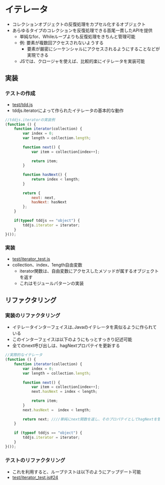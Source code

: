 # イテレータ

* コレクションオブジェクトの反復処理をカプセル化するオブジェクト
* あらゆるタイプのコレクションを反復処理できる首尾一貫したAPIを提供
    * 単純なfor、Whileループよりも反復処理をきちんと管理可能
    * 例: 要素が複数回アクセスされないようする
        * 要素が厳密にシーケンシャルにアクセスされるようにすることなどが実現できる
    * JSでは、クロージャを使えば、比較的楽にイテレータを実装可能
    
## 実装

### テストの作成

* [test/tdd.js](src/tdd.js)
* tddjs.iteratorによって作られたイテレータの基本的な動作

```javascript
//tddjs.iteratorの実装例
(function () {
    function iterator(collection) {
        var index = 0;
        var length = collection.length;
        
        function next() {
            var item = collection[index++];
            
            return item;
        }
        
        function hasNext() {
            return index < length;
        }
        
        return {
            next: next,
            hasNext: hasNext
        };
    }
    
    if(typeof tddjs == "object") {
        tddjs.iterator = iterator;
    }
}());
```

### 実装

* [test/iterator_test.js](test/iterator_test.js)
* collection、index、1ength自由変数
    * iterator関数は、自由変数にアクセスしたメソッドが属するオブジェクトを返す
    * これはモジュールパターンの実装

## リファクタリング

### 実装のリファクタリング

* イテレータインターフェイスは､Javaのイテレータを真似るように作られている
* このインターフェイスは以下のようにもっとすっきり記述可能
* 全てのnext呼び出しは、hagNextプロパテイを更新する

```javascript
//実際的なイテレータ
(function () {
    function iterator(collection) {
        var index = 0;
        var length = collection.length;
        
        function next() {
            var item = collection[index++];
            next.hasNext = index < length;
            
            return item;
        }
        next.hasNext =  index < length;
        
        return next; ////単純にnext関数を返し、そのプロパテイとしてhagNextを管理する
    }
        
    if (typeof tddjs == "object") {
        tddjs.iterator = iterator;
    }
}());
```

### テストのリファクタリング

* これを利用すると、ループテストは以下のようにアップデート可能
* [test/iterator_test.js#24](test/iterator_test.js#24)